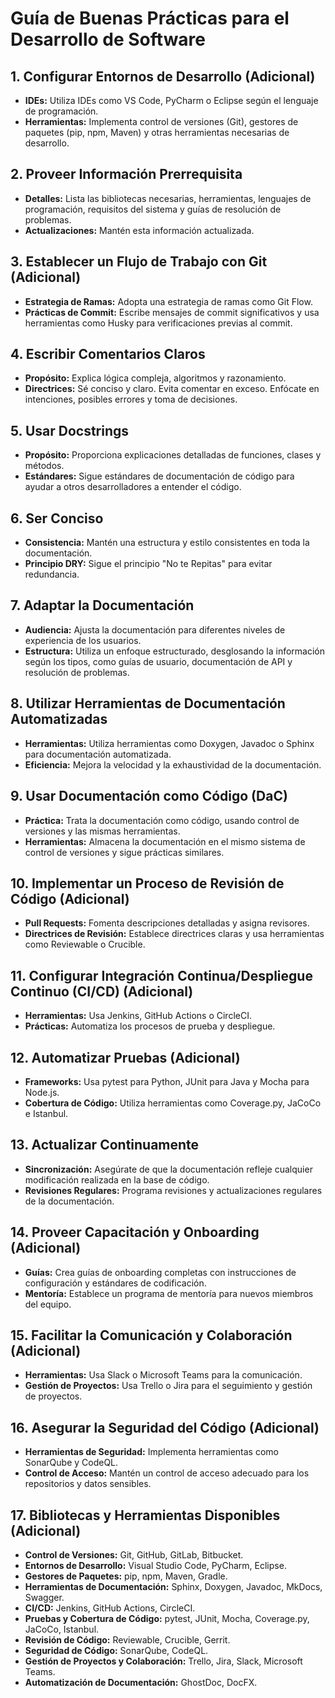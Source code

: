 # Guía de Buenas Prácticas para el Desarrollo de Software

## 1. Configurar Entornos de Desarrollo (Adicional)
- **IDEs:** Utiliza IDEs como VS Code, PyCharm o Eclipse según el lenguaje de programación.
- **Herramientas:** Implementa control de versiones (Git), gestores de paquetes (pip, npm, Maven) y otras herramientas necesarias de desarrollo.

## 2. Proveer Información Prerrequisita
- **Detalles:** Lista las bibliotecas necesarias, herramientas, lenguajes de programación, requisitos del sistema y guías de resolución de problemas.
- **Actualizaciones:** Mantén esta información actualizada.

## 3. Establecer un Flujo de Trabajo con Git (Adicional)
- **Estrategia de Ramas:** Adopta una estrategia de ramas como Git Flow.
- **Prácticas de Commit:** Escribe mensajes de commit significativos y usa herramientas como Husky para verificaciones previas al commit.

## 4. Escribir Comentarios Claros
- **Propósito:** Explica lógica compleja, algoritmos y razonamiento.
- **Directrices:** Sé conciso y claro. Evita comentar en exceso. Enfócate en intenciones, posibles errores y toma de decisiones.

## 5. Usar Docstrings
- **Propósito:** Proporciona explicaciones detalladas de funciones, clases y métodos.
- **Estándares:** Sigue estándares de documentación de código para ayudar a otros desarrolladores a entender el código.

## 6. Ser Conciso
- **Consistencia:** Mantén una estructura y estilo consistentes en toda la documentación.
- **Principio DRY:** Sigue el principio "No te Repitas" para evitar redundancia.

## 7. Adaptar la Documentación
- **Audiencia:** Ajusta la documentación para diferentes niveles de experiencia de los usuarios.
- **Estructura:** Utiliza un enfoque estructurado, desglosando la información según los tipos, como guías de usuario, documentación de API y resolución de problemas.

## 8. Utilizar Herramientas de Documentación Automatizadas
- **Herramientas:** Utiliza herramientas como Doxygen, Javadoc o Sphinx para documentación automatizada.
- **Eficiencia:** Mejora la velocidad y la exhaustividad de la documentación.

## 9. Usar Documentación como Código (DaC)
- **Práctica:** Trata la documentación como código, usando control de versiones y las mismas herramientas.
- **Herramientas:** Almacena la documentación en el mismo sistema de control de versiones y sigue prácticas similares.

## 10. Implementar un Proceso de Revisión de Código (Adicional)
- **Pull Requests:** Fomenta descripciones detalladas y asigna revisores.
- **Directrices de Revisión:** Establece directrices claras y usa herramientas como Reviewable o Crucible.

## 11. Configurar Integración Continua/Despliegue Continuo (CI/CD) (Adicional)
- **Herramientas:** Usa Jenkins, GitHub Actions o CircleCI.
- **Prácticas:** Automatiza los procesos de prueba y despliegue.

## 12. Automatizar Pruebas (Adicional)
- **Frameworks:** Usa pytest para Python, JUnit para Java y Mocha para Node.js.
- **Cobertura de Código:** Utiliza herramientas como Coverage.py, JaCoCo e Istanbul.

## 13. Actualizar Continuamente
- **Sincronización:** Asegúrate de que la documentación refleje cualquier modificación realizada en la base de código.
- **Revisiones Regulares:** Programa revisiones y actualizaciones regulares de la documentación.

## 14. Proveer Capacitación y Onboarding (Adicional)
- **Guías:** Crea guías de onboarding completas con instrucciones de configuración y estándares de codificación.
- **Mentoría:** Establece un programa de mentoría para nuevos miembros del equipo.

## 15. Facilitar la Comunicación y Colaboración (Adicional)
- **Herramientas:** Usa Slack o Microsoft Teams para la comunicación.
- **Gestión de Proyectos:** Usa Trello o Jira para el seguimiento y gestión de proyectos.

## 16. Asegurar la Seguridad del Código (Adicional)
- **Herramientas de Seguridad:** Implementa herramientas como SonarQube y CodeQL.
- **Control de Acceso:** Mantén un control de acceso adecuado para los repositorios y datos sensibles.

## 17. Bibliotecas y Herramientas Disponibles (Adicional)
- **Control de Versiones:** Git, GitHub, GitLab, Bitbucket.
- **Entornos de Desarrollo:** Visual Studio Code, PyCharm, Eclipse.
- **Gestores de Paquetes:** pip, npm, Maven, Gradle.
- **Herramientas de Documentación:** Sphinx, Doxygen, Javadoc, MkDocs, Swagger.
- **CI/CD:** Jenkins, GitHub Actions, CircleCI.
- **Pruebas y Cobertura de Código:** pytest, JUnit, Mocha, Coverage.py, JaCoCo, Istanbul.
- **Revisión de Código:** Reviewable, Crucible, Gerrit.
- **Seguridad de Código:** SonarQube, CodeQL.
- **Gestión de Proyectos y Colaboración:** Trello, Jira, Slack, Microsoft Teams.
- **Automatización de Documentación:** GhostDoc, DocFX.
